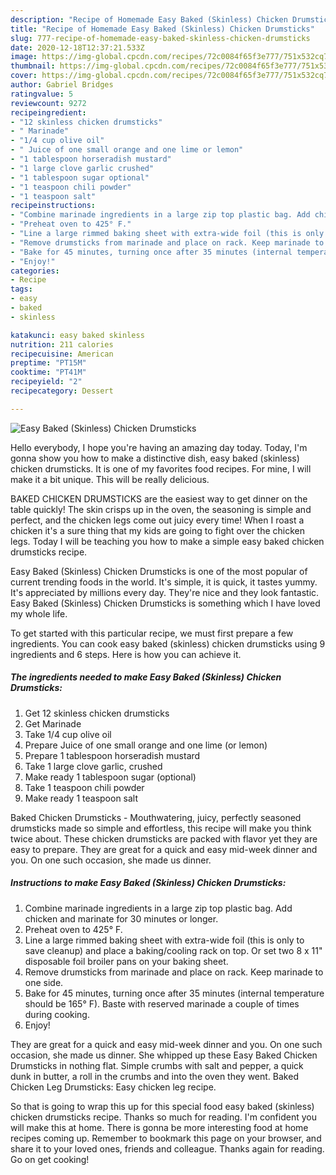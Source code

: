 ```yaml
---
description: "Recipe of Homemade Easy Baked (Skinless) Chicken Drumsticks"
title: "Recipe of Homemade Easy Baked (Skinless) Chicken Drumsticks"
slug: 777-recipe-of-homemade-easy-baked-skinless-chicken-drumsticks
date: 2020-12-18T12:37:21.533Z
image: https://img-global.cpcdn.com/recipes/72c0084f65f3e777/751x532cq70/easy-baked-skinless-chicken-drumsticks-recipe-main-photo.jpg
thumbnail: https://img-global.cpcdn.com/recipes/72c0084f65f3e777/751x532cq70/easy-baked-skinless-chicken-drumsticks-recipe-main-photo.jpg
cover: https://img-global.cpcdn.com/recipes/72c0084f65f3e777/751x532cq70/easy-baked-skinless-chicken-drumsticks-recipe-main-photo.jpg
author: Gabriel Bridges
ratingvalue: 5
reviewcount: 9272
recipeingredient:
- "12 skinless chicken drumsticks"
- " Marinade"
- "1/4 cup olive oil"
- " Juice of one small orange and one lime or lemon"
- "1 tablespoon horseradish mustard"
- "1 large clove garlic crushed"
- "1 tablespoon sugar optional"
- "1 teaspoon chili powder"
- "1 teaspoon salt"
recipeinstructions:
- "Combine marinade ingredients in a large zip top plastic bag. Add chicken and marinate for 30 minutes or longer."
- "Preheat oven to 425° F."
- "Line a large rimmed baking sheet with extra-wide foil (this is only to save cleanup) and place a baking/cooling rack on top. Or set two 8 x 11&#34; disposable foil broiler pans on your baking sheet."
- "Remove drumsticks from marinade and place on rack. Keep marinade to one side."
- "Bake for 45 minutes, turning once after 35 minutes (internal temperature should be 165° F). Baste with reserved marinade a couple of times during cooking."
- "Enjoy!"
categories:
- Recipe
tags:
- easy
- baked
- skinless

katakunci: easy baked skinless 
nutrition: 211 calories
recipecuisine: American
preptime: "PT15M"
cooktime: "PT41M"
recipeyield: "2"
recipecategory: Dessert

---
```



![Easy Baked (Skinless) Chicken Drumsticks](https://img-global.cpcdn.com/recipes/72c0084f65f3e777/751x532cq70/easy-baked-skinless-chicken-drumsticks-recipe-main-photo.jpg)

Hello everybody, I hope you're having an amazing day today. Today, I'm gonna show you how to make a distinctive dish, easy baked (skinless) chicken drumsticks. It is one of my favorites food recipes. For mine, I will make it a bit unique. This will be really delicious.

BAKED CHICKEN DRUMSTICKS are the easiest way to get dinner on the table quickly! The skin crisps up in the oven, the seasoning is simple and perfect, and the chicken legs come out juicy every time! When I roast a chicken it&#39;s a sure thing that my kids are going to fight over the chicken legs. Today I will be teaching you how to make a simple easy baked chicken drumsticks recipe.

Easy Baked (Skinless) Chicken Drumsticks is one of the most popular of current trending foods in the world. It's simple, it is quick, it tastes yummy. It's appreciated by millions every day. They're nice and they look fantastic. Easy Baked (Skinless) Chicken Drumsticks is something which I have loved my whole life.


To get started with this particular recipe, we must first prepare a few ingredients. You can cook easy baked (skinless) chicken drumsticks using 9 ingredients and 6 steps. Here is how you can achieve it.

<!--inarticleads1-->

##### The ingredients needed to make Easy Baked (Skinless) Chicken Drumsticks:

1. Get 12 skinless chicken drumsticks
1. Get  Marinade
1. Take 1/4 cup olive oil
1. Prepare  Juice of one small orange and one lime (or lemon)
1. Prepare 1 tablespoon horseradish mustard
1. Take 1 large clove garlic, crushed
1. Make ready 1 tablespoon sugar (optional)
1. Take 1 teaspoon chili powder
1. Make ready 1 teaspoon salt


Baked Chicken Drumsticks - Mouthwatering, juicy, perfectly seasoned drumsticks made so simple and effortless, this recipe will make you think twice about. These chicken drumsticks are packed with flavor yet they are easy to prepare. They are great for a quick and easy mid-week dinner and you. On one such occasion, she made us dinner. 

<!--inarticleads2-->

##### Instructions to make Easy Baked (Skinless) Chicken Drumsticks:

1. Combine marinade ingredients in a large zip top plastic bag. Add chicken and marinate for 30 minutes or longer.
1. Preheat oven to 425° F.
1. Line a large rimmed baking sheet with extra-wide foil (this is only to save cleanup) and place a baking/cooling rack on top. Or set two 8 x 11&#34; disposable foil broiler pans on your baking sheet.
1. Remove drumsticks from marinade and place on rack. Keep marinade to one side.
1. Bake for 45 minutes, turning once after 35 minutes (internal temperature should be 165° F). Baste with reserved marinade a couple of times during cooking.
1. Enjoy!


They are great for a quick and easy mid-week dinner and you. On one such occasion, she made us dinner. She whipped up these Easy Baked Chicken Drumsticks in nothing flat. Simple crumbs with salt and pepper, a quick dunk in butter, a roll in the crumbs and into the oven they went. Baked Chicken Leg Drumsticks: Easy chicken leg recipe. 

So that is going to wrap this up for this special food easy baked (skinless) chicken drumsticks recipe. Thanks so much for reading. I'm confident you will make this at home. There is gonna be more interesting food at home recipes coming up. Remember to bookmark this page on your browser, and share it to your loved ones, friends and colleague. Thanks again for reading. Go on get cooking!

